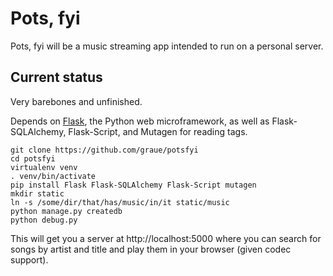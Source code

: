 # Pots, fyi

Pots, fyi will be a music streaming app
intended to run on a personal server.

## Current status

Very barebones and unfinished.

Depends on [Flask](http://flask.pocoo.org),
the Python web microframework,
as well as Flask-SQLAlchemy, Flask-Script,
and Mutagen for reading tags.

    git clone https://github.com/graue/potsfyi
    cd potsfyi
    virtualenv venv
    . venv/bin/activate
    pip install Flask Flask-SQLAlchemy Flask-Script mutagen
    mkdir static
    ln -s /some/dir/that/has/music/in/it static/music
    python manage.py createdb
    python debug.py

This will get you a server
at http://localhost:5000
where you can search for songs by artist and title
and play them in your browser (given codec support).
